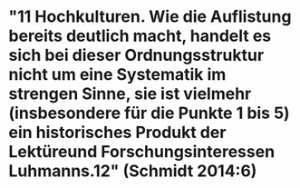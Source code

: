 # "11 Hochkulturen. Wie die Auflistung bereits deutlich macht, handelt es sich bei dieser Ordnungsstruktur nicht um eine Systematik im strengen Sinne, sie ist vielmehr (insbesondere für die Punkte 1 bis 5) ein historisches Produkt der Lektüreund Forschungsinteressen Luhmanns.12" (Schmidt 2014:6)